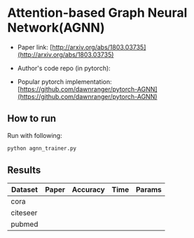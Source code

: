 # Attention-based Graph Neural Network(AGNN)

- Paper link: [http://arxiv.org/abs/1803.03735](http://arxiv.org/abs/1803.03735)
- Author's code repo (in pytorch):

- Popular pytorch implementation:
  [https://github.com/dawnranger/pytorch-AGNN](https://github.com/dawnranger/pytorch-AGNN)

## How to run

Run with following:

```python
python agnn_trainer.py
```

## Results

| Dataset  | Paper | Accuracy | Time | Params |
| -------- | ----- | -------- | ---- | ------ |
| cora     |       |          |      |        |
| citeseer |       |          |      |        |
| pubmed   |       |          |      |        |

